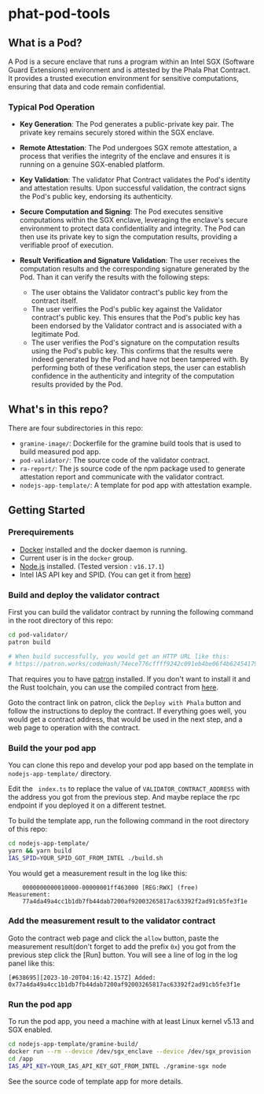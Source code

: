 # phat-pod-tools

## What is a Pod?

A Pod is a secure enclave that runs a program within an Intel SGX (Software Guard Extensions) environment and is attested by the Phala Phat Contract. It provides a trusted execution environment for sensitive computations, ensuring that data and code remain confidential.

### Typical Pod Operation

- **Key Generation**: The Pod generates a public-private key pair. The private key remains securely stored within the SGX enclave.

- **Remote Attestation**: The Pod undergoes SGX remote attestation, a process that verifies the integrity of the enclave and ensures it is running on a genuine SGX-enabled platform.

- **Key Validation**: The validator Phat Contract validates the Pod's identity and attestation results. Upon successful validation, the contract signs the Pod's public key, endorsing its authenticity.

- **Secure Computation and Signing**: The Pod executes sensitive computations within the SGX enclave, leveraging the enclave's secure environment to protect data confidentiality and integrity. The Pod can then use its private key to sign the computation results, providing a verifiable proof of execution.

- **Result Verification and Signature Validation**: The user receives the computation results and the corresponding signature generated by the Pod. Than it can verify the results with the following steps:
  - The user obtains the Validator contract's public key from the contract itself.
  - The user verifies the Pod's public key against the Validator contract's public key. This ensures that the Pod's public key has been endorsed by the Validator contract and is associated with a legitimate Pod.
  - The user verifies the Pod's signature on the computation results using the Pod's public key. This confirms that the results were indeed generated by the Pod and have not been tampered with.
  By performing both of these verification steps, the user can establish confidence in the authenticity and integrity of the computation results provided by the Pod.

## What's in this repo?

There are four subdirectories in this repo:

- `gramine-image/`: Dockerfile for the gramine build tools that is used to build measured pod app.
- `pod-validator/`: The source code of the validator contract.
- `ra-report/`: The js source code of the npm package used to generate attestation report and communicate with the validator contract.
- `nodejs-app-template/`: A template for pod app with attestation example.

## Getting Started

### Prerequirements

- [Docker](https://docs.docker.com/get-docker/) installed and the docker daemon is running.
- Current user is in the `docker` group.
- [Node.js](https://nodejs.org/en/download/) installed. (Tested version : `v16.17.1`)
- Intel IAS API key and SPID. (You can get it from [here](https://api.portal.trustedservices.intel.com/EPID-attestation))

### Build and deploy the validator contract

First you can build the validator contract by running the following command in the root directory of this repo:

```bash
cd pod-validator/
patron build

# When build successfully, you would get an HTTP URL like this:
# https://patron.works/codeHash/74ece776cffff9242c091eb4be06f4b62454179fb7bec4ae0d293f8c626abe93
```

That requires you to have [patron](https://patron.works/getting-started) installed. If you don't want to install it and the Rust toolchain, you can use the compiled contract from [here](https://patron.works/codeHash/74ece776cffff9242c091eb4be06f4b62454179fb7bec4ae0d293f8c626abe93).

Goto the contract link on patron, click the `Deploy with Phala` button and follow the instructions to deploy the contract.
If everything goes well, you would get a contract address, that would be used in the next step, and a web page to operation with the contract.

### Build the your pod app

You can clone this repo and develop your pod app based on the template in `nodejs-app-template/` directory.

Edit the ` index.ts` to replace the value of  `VALIDATOR_CONTRACT_ADDRESS` with the address you got from the previous step.
And maybe replace the rpc endpoint if you deployed it on a different testnet.

To build the template app, run the following command in the root directory of this repo:

```bash
cd nodejs-app-template/
yarn && yarn build
IAS_SPID=YOUR_SPID_GOT_FROM_INTEL ./build.sh
```

You would get a measurement result in the log like this:

```
    0000000000010000-00000001ff463000 [REG:RWX] (free)
Measurement:
    77a4da49a4cc1b1db7fb44dab7200af92003265817ac63392f2ad91cb5fe3f1e
```

### Add the measurement result to the validator contract

Goto the contract web page and click the `allow` button, paste the measurement result(don't forget to add the prefix `0x`) you got from the previous step click the [Run] button.
You will see a line of log in the log panel like this:
```
[#638695][2023-10-20T04:16:42.157Z] Added: 0x77a4da49a4cc1b1db7fb44dab7200af92003265817ac63392f2ad91cb5fe3f1e
```

### Run the pod app

To run the pod app, you need a machine with at least Linux kernel v5.13 and SGX enabled.

```bash
cd nodejs-app-template/gramine-build/
docker run --rm --device /dev/sgx_enclave --device /dev/sgx_provision -v`pwd`/dist:/app -it gramineproject/gramine
cd /app
IAS_API_KEY=YOUR_IAS_API_KEY_GOT_FROM_INTEL ./gramine-sgx node
```

See the source code of template app for more details.
